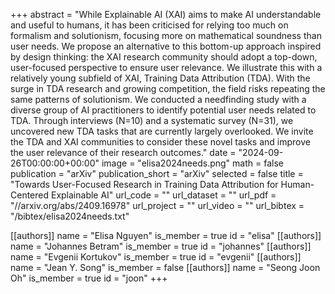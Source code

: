 +++
abstract = "While Explainable AI (XAI) aims to make AI understandable and useful to humans, it has been criticised for relying too much on formalism and solutionism, focusing more on mathematical soundness than user needs. We propose an alternative to this bottom-up approach inspired by design thinking: the XAI research community should adopt a top-down, user-focused perspective to ensure user relevance. We illustrate this with a relatively young subfield of XAI, Training Data Attribution (TDA). With the surge in TDA research and growing competition, the field risks repeating the same patterns of solutionism. We conducted a needfinding study with a diverse group of AI practitioners to identify potential user needs related to TDA. Through interviews (N=10) and a systematic survey (N=31), we uncovered new TDA tasks that are currently largely overlooked. We invite the TDA and XAI communities to consider these novel tasks and improve the user relevance of their research outcomes."
date = "2024-09-26T00:00:00+00:00"
image = "elisa2024needs.png"
math = false
publication = "arXiv"
publication_short = "arXiv"
selected = false
title = "Towards User-Focused Research in Training Data Attribution for Human-Centered Explainable AI"
url_code = ""
url_dataset = ""
url_pdf = "//arxiv.org/abs/2409.16978"
url_project = ""
url_video = ""
url_bibtex = "/bibtex/elisa2024needs.txt"


[[authors]]
    name = "Elisa Nguyen"
    is_member = true
    id = "elisa"
[[authors]]
    name = "Johannes Betram"
    is_member = true
    id = "johannes"
[[authors]]
    name = "Evgenii Kortukov"
    is_member = true
    id = "evgenii"
[[authors]]
    name = "Jean Y. Song"
    is_member = false
[[authors]]
    name = "Seong Joon Oh"
    is_member = true
    id = "joon"
+++
